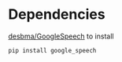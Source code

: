 # Dependencies

[desbma/GoogleSpeech](https://github.com/desbma/GoogleSpeech)
to install
```bash
pip install google_speech
```

